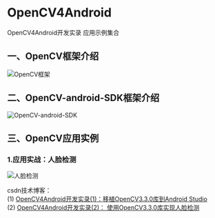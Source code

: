 # OpenCV4Android
 OpenCV4Android开发实录 应用示例集合  
 
 ## 一、OpenCV框架介绍  
 ![OpenCV框架](http://img.blog.csdn.net/20180107214758702)
 ## 二、OpenCV-android-SDK框架介绍  
 ![OpenCV-android-SDK](http://img.blog.csdn.net/20180107220825150)
 ## 三、OpenCV应用实例
 ### 1.应用实战：人脸检测
![人脸检测](https://github.com/jiangdongguo/OpenCV4Android/blob/master/images/face_detect.gif)  

csdn技术博客：  
(1) [OpenCV4Android开发实录(1)：移植OpenCV3.3.0库到Android Studio](http://blog.csdn.net/andrexpert/article/details/78993533)  
(2) [OpenCV4Android开发实录(2)： 使用OpenCV3.3.0库实现人脸检测](http://blog.csdn.net/andrexpert/article/details/78992490)
